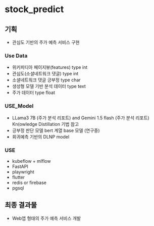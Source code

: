 # stock_predict

## 기획 
- 관심도 기반의 주가 예측 서비스 구현
  
### Use Data  
- 위키피디아 페이지뷰(features) type int
- 관심도(소셜네트워크 댓글) type int
- 소셜네트워크 댓글 긍부정 type char
- 생성형 모델 기반 분석 데이터 type text
- 주가 데이터 type float 
  
###  USE_Model
- LLama3 7B (주가 분석 리포트) and Gemini 1.5 flash (주가 분석 리포트)  Kn(owledge Distillation 기법 참고  
- 긍부정 판단 모델 bert 계열 base 모델 (연구중)
- 회귀예측 기반의 DLNP model


###  USE
- kubeflow + mlflow 
- FastAPI
- playwright 
- flutter 
- redis or firebase
- pgsql

## 최종 결과물 
- Web앱 형태의 주가 예측 서비스 개발
